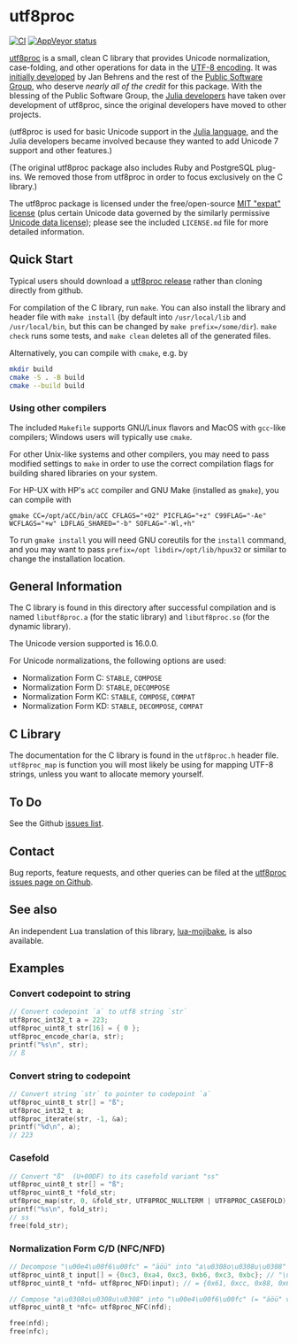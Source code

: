 # utf8proc
[![CI](https://github.com/NanoComp/meep/actions/workflows/build-ci.yml/badge.svg)](https://github.com/JuliaStrings/utf8proc/actions/workflows/build-ci.yml)
[![AppVeyor status](https://ci.appveyor.com/api/projects/status/ivaa0v6ikxrmm5r6?svg=true)](https://ci.appveyor.com/project/StevenGJohnson/utf8proc)

[utf8proc](http://juliastrings.github.io/utf8proc/) is a small, clean C
library that provides Unicode normalization, case-folding, and other
operations for data in the [UTF-8
encoding](http://en.wikipedia.org/wiki/UTF-8).  It was [initially
developed](http://www.public-software-group.org/utf8proc) by Jan
Behrens and the rest of the [Public Software
Group](http://www.public-software-group.org/), who deserve *nearly all
of the credit* for this package.  With the blessing of the Public
Software Group, the [Julia developers](http://julialang.org/) have
taken over development of utf8proc, since the original developers have
moved to other projects.

(utf8proc is used for basic Unicode
support in the [Julia language](http://julialang.org/), and the Julia
developers became involved because they wanted to add Unicode 7 support and other features.)

(The original utf8proc package also includes Ruby and PostgreSQL plug-ins.
We removed those from utf8proc in order to focus exclusively on the C
library.)

The utf8proc package is licensed under the
free/open-source [MIT "expat"
license](http://opensource.org/licenses/MIT) (plus certain Unicode
data governed by the similarly permissive [Unicode data
license](http://www.unicode.org/copyright.html#Exhibit1)); please see
the included `LICENSE.md` file for more detailed information.

## Quick Start

Typical users should download a [utf8proc release](http://juliastrings.github.io/utf8proc/releases/) rather than cloning directly from github.

For compilation of the C library, run `make`.  You can also install the library and header file with `make install` (by default into `/usr/local/lib` and `/usr/local/bin`, but this can be changed by `make prefix=/some/dir`).  `make check` runs some tests, and `make clean` deletes all of the generated files.

Alternatively, you can compile with `cmake`, e.g. by
```sh
mkdir build
cmake -S . -B build
cmake --build build
```

### Using other compilers
The included `Makefile` supports GNU/Linux flavors and MacOS with `gcc`-like compilers; Windows users will typically use `cmake`.

For other Unix-like systems and other compilers, you may need to pass modified settings to `make` in order to use the correct compilation flags for building shared libraries on your system.

For HP-UX with HP's `aCC` compiler and GNU Make (installed as `gmake`), you can compile with
```
gmake CC=/opt/aCC/bin/aCC CFLAGS="+O2" PICFLAG="+z" C99FLAG="-Ae" WCFLAGS="+w" LDFLAG_SHARED="-b" SOFLAG="-Wl,+h"
```
To run `gmake install` you will need GNU coreutils for the `install` command, and you may want to pass `prefix=/opt libdir=/opt/lib/hpux32` or similar to change the installation location.

## General Information

The C library is found in this directory after successful compilation
and is named `libutf8proc.a` (for the static library) and
`libutf8proc.so` (for the dynamic library).

The Unicode version supported is 16.0.0.

For Unicode normalizations, the following options are used:

* Normalization Form C:  `STABLE`, `COMPOSE`
* Normalization Form D:  `STABLE`, `DECOMPOSE`
* Normalization Form KC: `STABLE`, `COMPOSE`, `COMPAT`
* Normalization Form KD: `STABLE`, `DECOMPOSE`, `COMPAT`

## C Library

The documentation for the C library is found in the `utf8proc.h` header file.
`utf8proc_map` is function you will most likely be using for mapping UTF-8
strings, unless you want to allocate memory yourself.

## To Do

See the Github [issues list](https://github.com/JuliaLang/utf8proc/issues).

## Contact

Bug reports, feature requests, and other queries can be filed at
the [utf8proc issues page on Github](https://github.com/JuliaLang/utf8proc/issues).

## See also

An independent Lua translation of this library, [lua-mojibake](https://github.com/differentprogramming/lua-mojibake), is also available.

## Examples

### Convert codepoint to string
```c
// Convert codepoint `a` to utf8 string `str`
utf8proc_int32_t a = 223;
utf8proc_uint8_t str[16] = { 0 };
utf8proc_encode_char(a, str);
printf("%s\n", str);
// ß
```

### Convert string to codepoint
```c
// Convert string `str` to pointer to codepoint `a`
utf8proc_uint8_t str[] = "ß";
utf8proc_int32_t a;
utf8proc_iterate(str, -1, &a);
printf("%d\n", a);
// 223
```

### Casefold

```c
// Convert "ß"  (U+00DF) to its casefold variant "ss"
utf8proc_uint8_t str[] = "ß";
utf8proc_uint8_t *fold_str;
utf8proc_map(str, 0, &fold_str, UTF8PROC_NULLTERM | UTF8PROC_CASEFOLD);
printf("%s\n", fold_str);
// ss
free(fold_str);
```

### Normalization Form C/D (NFC/NFD)
```c
// Decompose "\u00e4\u00f6\u00fc" = "äöü" into "a\u0308o\u0308u\u0308" (= "äöü" via combining char U+0308)
utf8proc_uint8_t input[] = {0xc3, 0xa4, 0xc3, 0xb6, 0xc3, 0xbc}; // "\u00e4\u00f6\u00fc" = "äöü" in UTF-8
utf8proc_uint8_t *nfd= utf8proc_NFD(input); // = {0x61, 0xcc, 0x88, 0x6f, 0xcc, 0x88, 0x75, 0xcc, 0x88}

// Compose "a\u0308o\u0308u\u0308" into "\u00e4\u00f6\u00fc" (= "äöü" via precomposed characters)
utf8proc_uint8_t *nfc= utf8proc_NFC(nfd);

free(nfd);
free(nfc);
```
